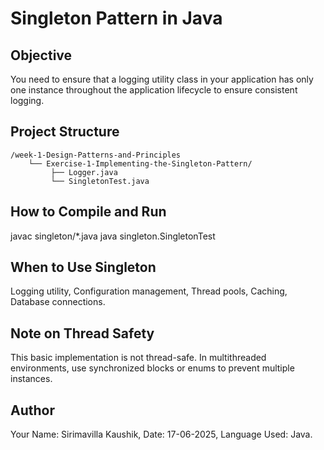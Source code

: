 #  Singleton Pattern in Java
   ##  Objective
  You need to ensure that a logging utility class in your application has only one instance throughout the application lifecycle to ensure consistent logging.

   ##  Project Structure
    /week-1-Design-Patterns-and-Principles
        └── Exercise-1-Implementing-the-Singleton-Pattern/
             ├── Logger.java 
             └── SingletonTest.java 
    
   ##  How to Compile and Run
  javac singleton/*.java
  java singleton.SingletonTest

  ## When to Use Singleton
  Logging utility,
  Configuration management,
  Thread pools,
  Caching,
  Database connections.

 ## Note on Thread Safety
This basic implementation is not thread-safe. In multithreaded environments, use synchronized blocks or enums to prevent multiple instances.

   ## Author
  Your Name: Sirimavilla Kaushik,
  Date: 17-06-2025,
  Language Used: Java.

